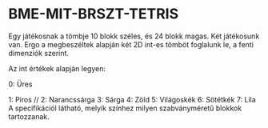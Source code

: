 # BME-MIT-BRSZT-TETRIS


Egy játékosnak a tömbje 10 blokk széles, és 24 blokk magas. Két játékosunk van.
Ergo a megbeszéltek alapján két 2D int-es tömböt foglalunk le, a fenti dimenziók szerint.

Az int értékek alapján legyen:

  0: Üres
  
  1: Piros //
  2: Narancssárga
  3: Sárga
  4: Zöld
  5: Világoskék
  6: Sötétkék
  7: Lila
A specifikációl látható, melyik színhez milyen szabványméretű blokkok tartozzanak.
